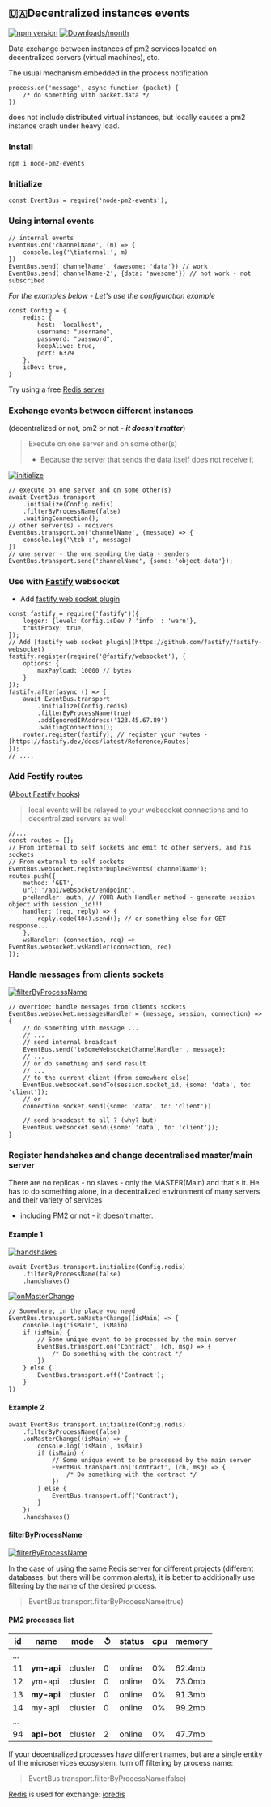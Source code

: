 ## 🇺🇦Decentralized instances events

[![npm version](https://img.shields.io/npm/v/node-pm2-events.svg)](https://www.npmjs.com/package/node-pm2-events)
[![Downloads/month](https://img.shields.io/npm/dm/node-pm2-events.svg)](http://www.npmtrends.com/node-pm2-events)

Data exchange between instances of pm2
services located on decentralized servers (virtual machines), etc.

The usual mechanism embedded in the process notification

```ecmascript 6
process.on('message', async function (packet) {
    /* do something with packet.data */
})
```
does not include distributed virtual instances, but locally causes a pm2 instance crash under heavy load.

### Install

```shell
npm i node-pm2-events
```

### Initialize

```ecmascript 6
const EventBus = require('node-pm2-events');
```

### Using internal events

```ecmascript 6
// internal events
EventBus.on('channelName', (m) => {
    console.log('\tinternal:', m)
})
EventBus.send('channelName', {awesome: 'data'}) // work
EventBus.send('channelName-2', {data: 'awesome'}) // not work - not subscribed
```

*For the examples below - Let's use the configuration example*

```ecmascript 6
const Config = {
    redis: {
        host: 'localhost',
        username: "username",
        password: "password",
        keepAlive: true,
        port: 6379
    },
    isDev: true,
}
```

Try using a free [Redis server](https://app.redislabs.com/)

### Exchange events between different instances

(decentralized or not, pm2 or not - ***it doesn't matter***)

> Execute on one server and on some other(s)
> - Because the server that sends the data itself does not receive it

[![initialize](https://img.shields.io/badge/eventbus-transport_initialize-blue)](https://github.com/rosbitskyy/node-pm2-events/blob/main/main-srv-test.js)

```ecmascript 6
// execute on one server and on some other(s)
await EventBus.transport
    .initialize(Config.redis)
    .filterByProcessName(false)
    .waitingConnection();
// other server(s) - recivers
EventBus.transport.on('channelName', (message) => {
    console.log('\tcb :', message)
})
// one server - the one sending the data - senders
EventBus.transport.send('channelName', {some: 'object data'});
```

### Use with [Fastify](https://fastify.dev/) websocket

* Add [fastify web socket plugin](https://github.com/fastify/fastify-websocket)
```ecmascript 6
const fastify = require('fastify')({
    logger: {level: Config.isDev ? 'info' : 'warn'},
    trustProxy: true,
});
// Add [fastify web socket plugin](https://github.com/fastify/fastify-websocket)
fastify.register(require('@fastify/websocket'), {
    options: {
        maxPayload: 10000 // bytes
    }
});
fastify.after(async () => {
    await EventBus.transport
        .initialize(Config.redis)
        .filterByProcessName(true)
        .addIgnoredIPAddress('123.45.67.89')
        .waitingConnection();
    router.register(fastify); // register your routes - [https://fastify.dev/docs/latest/Reference/Routes]
});
// ....
```

### Add Festify routes
([About Fastify hooks](https://fastify.dev/docs/latest/Reference/Hooks/))
> local events will be relayed to your websocket connections and to decentralized servers as well
```ecmascript 6
//...
const routes = [];
// From internal to self sockets and emit to other servers, and his sockets
// From external to self sockets
EventBus.websocket.registerDuplexEvents('channelName');
routes.push({
    method: 'GET',
    url: '/api/websocket/endpoint',
    preHandler: auth, // YOUR Auth Handler method - generate session object with session _id!!!
    handler: (req, reply) => {
        reply.code(404).send(); // or something else for GET response...
    },
    wsHandler: (connection, req) => EventBus.websocket.wsHandler(connection, req)
});
```

### Handle messages from clients sockets

[![filterByProcessName](https://img.shields.io/badge/eventbus-websocket_messagesHandler-blue)](https://github.com/rosbitskyy/node-pm2-events/blob/main/main-srv-test.js)
```ecmascript 6
// override: handle messages from clients sockets
EventBus.websocket.messagesHandler = (message, session, connection) => {
    // do something with message ...
    // ...
    // send internal broadcast
    EventBus.send('toSomeWebsocketChannelHandler', message);
    // ...
    // or do something and send result
    // ...
    // to the current client (from somewhere else)
    EventBus.websocket.sendTo(session.socket_id, {some: 'data', to: 'client'});
    // or
    connection.socket.send({some: 'data', to: 'client'})

    // send broadcast to all ? (why? but)
    EventBus.websocket.send({some: 'data', to: 'client'});
}
```

### Register handshakes and change decentralised master/main server

There are no replicas - no slaves - only the MASTER(Main) and that's it.
He has to do something alone, in a decentralized environment of many servers and their variety of services

- including PM2 or not - it doesn't matter.

#### Example 1

[![handshakes](https://img.shields.io/badge/eventbus-transport_handshakes-blue)](https://github.com/rosbitskyy/node-pm2-events/blob/main/main-srv-test.js)

```ecmascript 6
await EventBus.transport.initialize(Config.redis)
    .filterByProcessName(false)
    .handshakes()
```

[![onMasterChange](https://img.shields.io/badge/eventbus-transport_onMasterChange-blue)](https://github.com/rosbitskyy/node-pm2-events/blob/main/main-srv-test.js)

```ecmascript 6
// Somewhere, in the place you need
EventBus.transport.onMasterChange((isMain) => {
    console.log('isMain', isMain)
    if (isMain) {
        // Some unique event to be processed by the main server
        EventBus.transport.on('Contract', (ch, msg) => {
            /* Do something with the contract */
        })
    } else {
        EventBus.transport.off('Contract');
    }
})
```

#### Example 2

```ecmascript 6
await EventBus.transport.initialize(Config.redis)
    .filterByProcessName(false)
    .onMasterChange((isMain) => {
        console.log('isMain', isMain)
        if (isMain) {
            // Some unique event to be processed by the main server
            EventBus.transport.on('Contract', (ch, msg) => {
                /* Do something with the contract */
            })
        } else {
            EventBus.transport.off('Contract');
        }
    })
    .handshakes()
```

#### filterByProcessName

[![filterByProcessName](https://img.shields.io/badge/eventbus-transport_filterByProcessName-blue)](https://github.com/rosbitskyy/node-pm2-events/blob/main/main-srv-test.js)

In the case of using the same Redis server for different projects
(different databases, but there will be common alerts),
it is better to additionally use filtering by the name of the
desired process.
> EventBus.transport.filterByProcessName(true)

#### PM2 processes list

| id  | **name**    | mode    | ↺ | status | cpu | memory |
|-----|-------------|---------|---|--------|-----|--------|
| ... |
| 11  | **ym-api**  | cluster | 0 | online | 0%  | 62.4mb |
| 12  | ym-api      | cluster | 0 | online | 0%  | 73.0mb |
| 13  | **my-api**  | cluster | 0 | online | 0%  | 91.3mb |
| 14  | my-api      | cluster | 0 | online | 0%  | 99.2mb |
| ... |
| 94  | **api-bot** | cluster | 2 | online | 0%  | 47.7mb |

If your decentralized processes have different names, but are a single
entity of the microservices ecosystem, turn off filtering by process name:
> EventBus.transport.filterByProcessName(false)


[Redis](https://redis.io/docs/getting-started/) is used for exchange: [ioredis](https://www.npmjs.com/package/ioredis)
